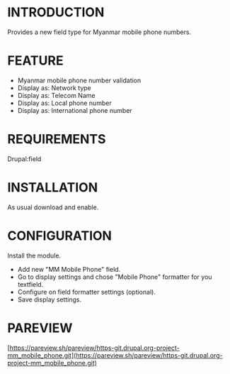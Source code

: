 # INTRODUCTION

Provides a new field type for Myanmar mobile phone numbers.

# FEATURE

- Myanmar mobile phone number validation
- Display as: Network type
- Display as: Telecom Name
- Display as: Local phone number
- Display as: International phone number
 
# REQUIREMENTS

Drupal:field

# INSTALLATION

As usual download and enable.

# CONFIGURATION

Install the module.
- Add new "MM Mobile Phone" field.
- Go to display settings and chose "Mobile Phone" formatter for you textfield.
- Configure on field formatter settings (optional).
- Save display settings.

# PAREVIEW

[https://pareview.sh/pareview/https-git.drupal.org-project-mm_mobile_phone.git](https://pareview.sh/pareview/https-git.drupal.org-project-mm_mobile_phone.git)
